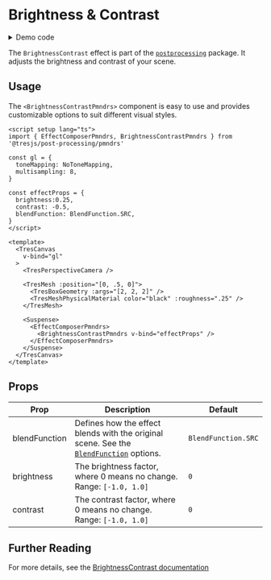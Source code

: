 # Brightness & Contrast

<DocsDemo>
  <BrightnessContrastDemo />
</DocsDemo>

<details>
  <summary>Demo code</summary>

  <<< @/.vitepress/theme/components/pmdrs/BrightnessContrastDemo.vue{0}
</details>

The `BrightnessContrast` effect is part of the [`postprocessing`](https://pmndrs.github.io/postprocessing/public/docs/class/src/effects/BrightnessContrastEffect.js~BrightnessContrastEffect.html) package.
It adjusts the brightness and contrast of your scene.

## Usage

The `<BrightnessContrastPmndrs>` component is easy to use and provides customizable options to suit different visual styles.

```vue{2,9-13,27-31}
<script setup lang="ts">
import { EffectComposerPmndrs, BrightnessContrastPmndrs } from '@tresjs/post-processing/pmndrs'

const gl = {
  toneMapping: NoToneMapping,
  multisampling: 8,
}

const effectProps = {
  brightness:0.25,
  contrast: -0.5,
  blendFunction: BlendFunction.SRC,
}
</script>

<template>
  <TresCanvas
    v-bind="gl"
  >
    <TresPerspectiveCamera />

    <TresMesh :position="[0, .5, 0]">
      <TresBoxGeometry :args="[2, 2, 2]" />
      <TresMeshPhysicalMaterial color="black" :roughness=".25" />
    </TresMesh>

    <Suspense>
      <EffectComposerPmndrs>
        <BrightnessContrastPmndrs v-bind="effectProps" />
      </EffectComposerPmndrs>
    </Suspense>
  </TresCanvas>
</template>
```

## Props

| Prop          | Description                                                   | Default                     |
| ------------- | ------------------------------------------------------------- | --------------------------- |
| blendFunction | Defines how the effect blends with the original scene. See the [`BlendFunction`](https://pmndrs.github.io/postprocessing/public/docs/variable/index.html#static-variable-BlendFunction) options.       | `BlendFunction.SRC`      |
| brightness    | The brightness factor, where 0 means no change.  <br> Range: `[-1.0, 1.0]`                 | `0`                         |
| contrast      | The contrast factor, where 0 means no change. <br> Range: `[-1.0, 1.0]`                   | `0`                         |

## Further Reading
For more details, see the [BrightnessContrast documentation](https://pmndrs.github.io/postprocessing/public/docs/class/src/effects/BrightnessContrastEffect.js~BrightnessContrastEffect.html)
